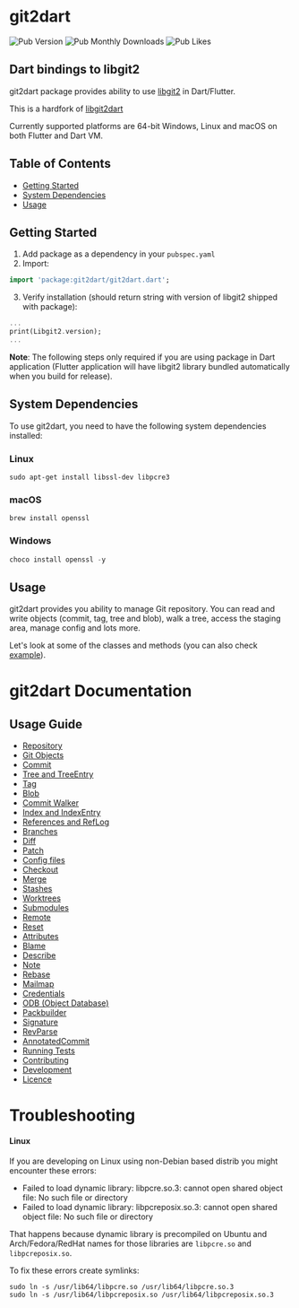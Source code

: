 # git2dart
![Pub Version](https://img.shields.io/pub/v/git2dart)
![Pub Monthly Downloads](https://img.shields.io/pub/dm/git2dart)
![Pub Likes](https://img.shields.io/pub/likes/git2dart)

## Dart bindings to libgit2

git2dart package provides ability to use [libgit2](https://github.com/libgit2/libgit2) in Dart/Flutter.

This is a hardfork of [libgit2dart](https://github.com/SkinnyMind/libgit2dart)

Currently supported platforms are 64-bit Windows, Linux and macOS on both Flutter and Dart VM.

## Table of Contents

- [Getting Started](#getting-started)
- [System Dependencies](#system-dependencies)
- [Usage](#usage)

## Getting Started

1. Add package as a dependency in your `pubspec.yaml`
2. Import:

```dart
import 'package:git2dart/git2dart.dart';
```

3. Verify installation (should return string with version of libgit2 shipped with package):

```dart
...
print(Libgit2.version);
...
```

**Note**: The following steps only required if you are using package in Dart application (Flutter application will have libgit2 library bundled automatically when you build for release).

## System Dependencies

To use git2dart, you need to have the following system dependencies installed:

### Linux

```shell
sudo apt-get install libssl-dev libpcre3
```

### macOS

```shell
brew install openssl
```

### Windows

```powershell
choco install openssl -y
```

## Usage

git2dart provides you ability to manage Git repository. You can read and write objects (commit, tag, tree and blob), walk a tree, access the staging area, manage config and lots more.

Let's look at some of the classes and methods (you can also check [example](example/example.dart)).

# git2dart Documentation
## Usage Guide
- [Repository](types/repository.md)
- [Git Objects](types/git_objects.md)
- [Commit](types/commit.md)
- [Tree and TreeEntry](types/tree_and_treeentry.md)
- [Tag](types/tag.md)
- [Blob](types/blob.md)
- [Commit Walker](types/commit_walker.md)
- [Index and IndexEntry](types/index_and_indexentry.md)
- [References and RefLog](types/references_and_reflog.md)
- [Branches](types/branches.md)
- [Diff](types/diff.md)
- [Patch](types/patch.md)
- [Config files](types/config_files.md)
- [Checkout](types/checkout.md)
- [Merge](types/merge.md)
- [Stashes](types/stashes.md)
- [Worktrees](types/worktrees.md)
- [Submodules](types/submodules.md)
- [Remote](types/remote.md)
- [Reset](types/reset.md)
- [Attributes](types/attributes.md)
- [Blame](types/blame.md)
- [Describe](types/describe.md)
- [Note](types/note.md)
- [Rebase](types/rebase.md)
- [Mailmap](types/mailmap.md)
- [Credentials](types/credentials.md)
- [ODB (Object Database)](types/odb_object_database.md)
- [Packbuilder](types/packbuilder.md)
- [Signature](types/signature.md)
- [RevParse](types/revparse.md)
- [AnnotatedCommit](types/annotatedcommit.md)
- [Running Tests](types/running_tests.md)
- [Contributing](types/contributing.md)
- [Development](types/development.md)
- [Licence](types/license.md)

# Troubleshooting

#### Linux

If you are developing on Linux using non-Debian based distrib you might encounter these errors:

- Failed to load dynamic library: libpcre.so.3: cannot open shared object file: No such file or directory
- Failed to load dynamic library: libpcreposix.so.3: cannot open shared object file: No such file or directory

That happens because dynamic library is precompiled on Ubuntu and Arch/Fedora/RedHat names for those libraries are `libpcre.so` and `libpcreposix.so`.

To fix these errors create symlinks:

```shell
sudo ln -s /usr/lib64/libpcre.so /usr/lib64/libpcre.so.3
sudo ln -s /usr/lib64/libpcreposix.so /usr/lib64/libpcreposix.so.3
```

